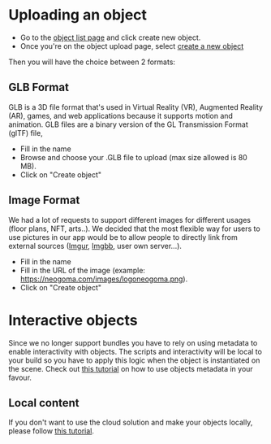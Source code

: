 # Uploading an object

- Go to the [object list page](https://stardust.neogoma.com/object_list) and click create new object.
- Once you're on the object upload page, select [create a new object](https://stardust.neogoma.com/add_bundle)

Then you will have the choice between 2 formats:

## GLB Format

GLB is a 3D file format that's used in Virtual Reality (VR), Augmented Reality (AR), games, and web applications because it supports motion and animation. GLB files are a binary version of the GL Transmission Format (glTF) file,
- Fill in the name
- Browse and choose your .GLB file to upload (max size allowed is 80 MB). 
- Click on "Create object"

## Image Format
We had a lot of requests to support different images for different usages (floor plans, NFT, arts..). We decided that the most flexible way for users to use pictures in our app would be to allow people to directly link from external sources ([Imgur](https://imgur.com/), [Imgbb](https://imgbb.com/), user own server...). 
- Fill in the name
- Fill in the URL of the image (example: https://neogoma.com/images/logoneogoma.png). 
- Click on "Create object"

# Interactive objects
Since we no longer support bundles you have to rely on using metadata to enable interactivity with objects. The scripts and interactivity will be local to your build so you have to apply this logic when the object is instantiated on the scene.
Check out [this tutorial](https://youtu.be/ez_dbPhejZs) on how to use objects metadata in your favour.  


## Local content

If you don't want to use the cloud solution and make your objects locally, please follow [this tutorial](developer/1_1_setup_project.md).